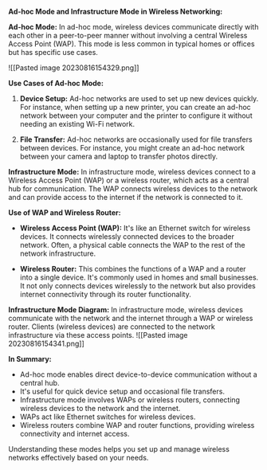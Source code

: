 **Ad-hoc Mode and Infrastructure Mode in Wireless Networking:**

**Ad-hoc Mode:** In ad-hoc mode, wireless devices communicate directly with each other in a peer-to-peer manner without involving a central Wireless Access Point (WAP). This mode is less common in typical homes or offices but has specific use cases.

![[Pasted image 20230816154329.png]]

**Use Cases of Ad-hoc Mode:**

1. **Device Setup:** Ad-hoc networks are used to set up new devices quickly. For instance, when setting up a new printer, you can create an ad-hoc network between your computer and the printer to configure it without needing an existing Wi-Fi network.
    
2. **File Transfer:** Ad-hoc networks are occasionally used for file transfers between devices. For instance, you might create an ad-hoc network between your camera and laptop to transfer photos directly.
    

**Infrastructure Mode:** In infrastructure mode, wireless devices connect to a Wireless Access Point (WAP) or a wireless router, which acts as a central hub for communication. The WAP connects wireless devices to the network and can provide access to the internet if the network is connected to it.

**Use of WAP and Wireless Router:**

- **Wireless Access Point (WAP):** It's like an Ethernet switch for wireless devices. It connects wirelessly connected devices to the broader network. Often, a physical cable connects the WAP to the rest of the network infrastructure.
    
- **Wireless Router:** This combines the functions of a WAP and a router into a single device. It's commonly used in homes and small businesses. It not only connects devices wirelessly to the network but also provides internet connectivity through its router functionality.
    

**Infrastructure Mode Diagram:** In infrastructure mode, wireless devices communicate with the network and the internet through a WAP or wireless router. Clients (wireless devices) are connected to the network infrastructure via these access points.
![[Pasted image 20230816154341.png]]

**In Summary:**

- Ad-hoc mode enables direct device-to-device communication without a central hub.
- It's useful for quick device setup and occasional file transfers.
- Infrastructure mode involves WAPs or wireless routers, connecting wireless devices to the network and the internet.
- WAPs act like Ethernet switches for wireless devices.
- Wireless routers combine WAP and router functions, providing wireless connectivity and internet access.

Understanding these modes helps you set up and manage wireless networks effectively based on your needs.